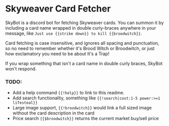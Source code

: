 # Skyweaver Card Fetcher

SkyBot is a discord bot for fetching Skyweaver cards. You can summon it by including a card name wrapped in double curly-braces anywhere in your message, like `Just use {{strike down}} to kill {{broodwitch}}`.

Card fetching is case insensitive, and ignores all spacing and punctuation, so no need to remember whether it's Brood Witch or Broodwitch, or just how exclamatory you need to be about It's a Trap!

If you wrap something that isn't a card name in double curly braces, SkyBot won't respond.

### TODO:
 - Add a help command `{{!help}}` to link to this readme.
 - Add search functionality, something like `{{!search|cost:1-5 power:>=1 lifesteal}}`
 - Large image support, `{{!broodwitch}}` would link a full sized image without the card description in the card
 - Price search `{{$broodwitch}}` returns the current market buy/sell price